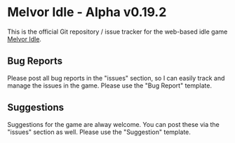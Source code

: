 # Melvor Idle - Alpha v0.19.2

This is the official Git repository / issue tracker for the web-based idle game [Melvor Idle](https://www.melvoridle.com/).

## Bug Reports

Please post all bug reports in the "issues" section, so I can easily track and manage the issues in the game. Please use the "Bug Report" template.

## Suggestions

Suggestions for the game are alway welcome. You can post these via the "issues" section as well. Please use the "Suggestion" template.
